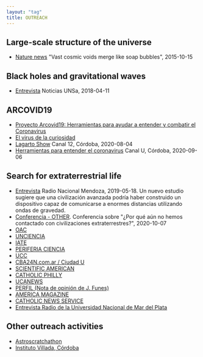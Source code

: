 ```yaml
---
layout: "tag"
title: OUTREACH
---
```

 
## Large-scale structure of the universe

- [Nature news](https://www.nature.com/news/vast-cosmic-voids-merge-like-soap-bubbles-1.18583) "Vast cosmic voids merge like soap bubbles", 2015-10-15


## Black holes and gravitational waves

- [Entrevista](https://www.youtube.com/watch?v=Dqv-MQRAw5k) Noticias UNSa, 2018-04-11
 


## ARCOVID19

- [Proyecto Arcovid19: Herramientas para ayudar a entender y combatir el Coronavirus](https://rdu.unc.edu.ar/handle/11086/15722)
- [El virus de la curiosidad](https://oac.unc.edu.ar/2020/04/04/proyecto-arcovid19-herramientas-para-ayudar-a-entender-y-combatir-el-coronavirus/)
- [Lagarto Show](https://www.youtube.com/watch?v=zL3g5-NTP0c) Canal 12, Córdoba, 2020-08-04
- [Herramientas para entender el coronavirus](https://www.youtube.com/watch?v=hXUvMZkJpzs) Canal U, Córdoba, 2020-09-06


 

## Search for extraterrestrial life

- [Entrevista](https://www.ivoox.com/entrevista-a-marcelo-lares-audios-mp3_rf_35998980_1.html) Radio Nacional Mendoza, 2019-05-18.  Un nuevo estudio sugiere que una civilización avanzada podría haber construido un dispositivo capaz de comunicarse a enormes distancias utilizando ondas de gravedad.
- [Conferencia - OTHER](https://www.youtube.com/watch?v=6GcPweF5omU&feature=youtu.be).  Conferencia sobre "¿Por qué aún no hemos contactado con civilizaciones extraterrestres?", 2020-10-07
- [OAC](https://oac.unc.edu.ar/2020/08/19/por-que-todavia-no-hemos-contactado-civilizaciones-extraterrestres/)
- [UNCIENCIA](https://unciencia.unc.edu.ar/astronomia/por-que-todavia-no-hemos-contactado-civilizaciones-extraterrestres/)
- [IATE](http://iate.oac.uncor.edu/2020/08/19/esperando-el-primer-contacto/)
- [PERIFERIA CIENCIA](http://www.periferiaciencia.com.ar/noticia.php?n=1239)
- [UCC](https://www.uccor.edu.ar/seguimiento-medios/c%C3%B3rdoba_analizan_las_probabilidades_de_contacto_entre_civilizaciones_en_la_v%C3%ADa_l%C3%A1ctea-7039.html)
- [CBA24N.com.ar / Ciudad U](https://www.cba24n.com.ar/medios/canal-u/-por-que-aun-no-tenemos-contacto-con-extraterrestres-_a5f3efd064820286d85b54f3a4)
- [SCIENTIFIC AMERICAN](https://www.scientificamerican.com/article/want-to-talk-to-aliens-try-changing-the-technological-channel-beyond-radio/)
- [CATHOLIC PHILLY](https://catholicphilly.com/2020/08/news/world-news/where-is-et-jesuit-astronomer-studies-intragalactic-possibilities/)
- [UCANEWS](https://www.ucanews.com/news/can-et-call-anyone-on-earth-jesuit-astronomer-studies-possibilities/89298#)
- [PERFIL (Nota de opinión de J. Funes)](https://www.perfil.com/noticias/opinion/vida-inteligente-extraterrestre.phtml)
- [AMERICA MAGAZINE](https://www.americamagazine.org/politics-society/2020/08/26/can-et-call-anyone-jesuit-astronomer-studies-intragalactic)
- [CATHOLIC NEWS SERVICE](https://www.catholicnews.com/can-et-call-anyone-jesuit-astronomer-studies-intragalactic-possibilities/)
- [Entrevista Radio de la Universidad Nacional de Mar del Plata]()



## Other outreach activities

- [Astroscratchathon](https://oac.unc.edu.ar/2020/09/17/llega-el-astro-scratchathon/)
- [Instituto Villada, Córdoba](https://www.youtube.com/watch?v=220-0c5ahhw)

